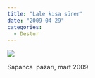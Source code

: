 ```yaml
---
title: "Lale kısa sürer"
date: "2009-04-29"
categories: 
  - Destur
---
```


![](/uploads/image/DSC03497.JPG)  
  
Sapanca  pazarı, mart 2009
